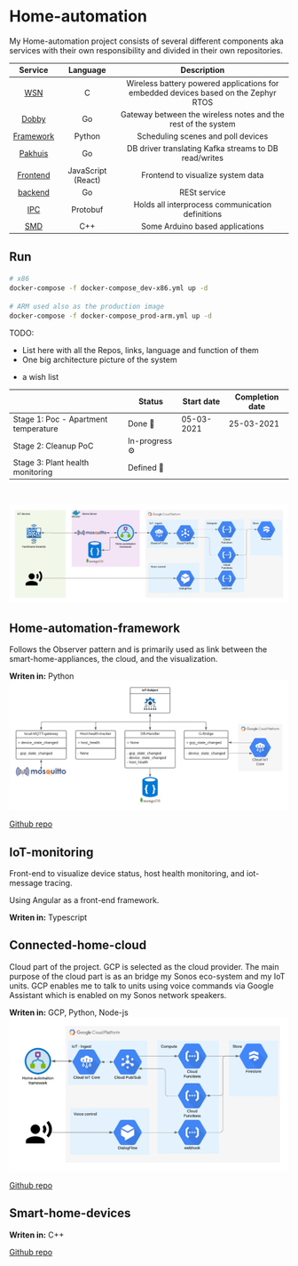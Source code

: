 # Home-automation

My Home-automation project consists of several different components aka services with their own responsibility and divided in their own repositories.

|                             **Service**                            |    **Language**    |                                    **Description**                                   |
|:------------------------------------------------------------------:|:------------------:|:------------------------------------------------------------------------------------:|
| [WSN](https://github.com/DankersW/wsn)                             | C                  | Wireless battery powered applications for embedded devices based on the Zephyr RTOS  |
| [Dobby](https://github.com/DankersW/dobby)                         | Go                 | Gateway between the wireless notes and the rest of the system                        |
| [Framework](https://github.com/DankersW/home-automation-framework) | Python             | Scheduling scenes and poll devices                                                   |
| [Pakhuis](https://github.com/DankersW/pakhuis)                     | Go                 | DB driver translating Kafka streams to DB read/writes                                |
| [Frontend](https://github.com/DankersW/home-automation-frontend)   | JavaScript (React) | Frontend to visualize system data                                                    |
| [backend](https://github.com/DankersW/home-automation-backend)     | Go                 | RESt service                                                                         |
| [IPC](https://github.com/DankersW/home-automation-ipc)             | Protobuf           | Holds all interprocess communication definitions                                     |
| [SMD](https://github.com/DankersW/smart-home-devices)              | C++                | Some Arduino based applications                                                      |

## Run

```sh
# x86
docker-compose -f docker-compose_dev-x86.yml up -d

# ARM used also as the production image
docker-compose -f docker-compose_prod-arm.yml up -d
```

TODO:
* List here with all the Repos, links, language and function of them
* One big architecture picture of the system
- a wish list 

|                                      | Status             | Start date | Completion date |
|--------------------------------------|--------------------|------------|-----------------|
| Stage 1: Poc - Apartment temperature | Done :beers:       | 05-03-2021 | 25-03-2021      |
| Stage 2: Cleanup PoC                 | In-progress :gear: |            |                 |
| Stage 3: Plant health monitoring     | Defined :dart:     |            |                 |

&nbsp;

![Architecture](static/architecture/Home-automation.png "Architectural overview")

## Home-automation-framework

Follows the Observer pattern and is primarily used as link between the smart-home-appliances, the cloud, and the visualization.

**Writen in:** Python
![Architecture](static/architecture/Home-automation-framework.png "Architectural overview")

[Github repo](https://github.com/DankersW/home-automation-framework)

## IoT-monitoring

Front-end to visualize device status, host health monitoring, and iot-message tracing.

Using Angular as a front-end framework.

**Writen in:** Typescript

## Connected-home-cloud

Cloud part of the project. GCP is selected as the cloud provider. The main purpose of the cloud part is as an bridge my
Sonos eco-system and my IoT units. GCP enables me to talk to units using voice commands via Google Assistant which is
enabled on my Sonos network speakers.  

**Writen in:** GCP, Python, Node-js
![Architecture](static/architecture/Connected-home-cloud.png "Architectural overview")

[Github repo](https://github.com/DankersW/connected-home-cloud)

## Smart-home-devices

**Writen in:** C++

[Github repo](https://github.com/DankersW/smart-home-devices)
